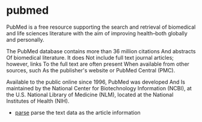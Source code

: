 ﻿# pubmed

PubMed is a free resource supporting the search and retrieval of biomedical and life sciences 
 literature with the aim of improving health–both globally and personally.
 
 The PubMed database contains more than 36 million citations And abstracts Of biomedical 
 literature. It does Not include full text journal articles; however, links To the full text 
 are often present When available from other sources, such As the publisher's website or 
 PubMed Central (PMC).
 
 Available to the public online since 1996, PubMed was developed And Is maintained by the
 National Center for Biotechnology Information (NCBI), at the U.S. National Library of 
 Medicine (NLM), located at the National Institutes of Health (NIH).

+ [parse](pubmed/parse.1) parse the text data as the article information

